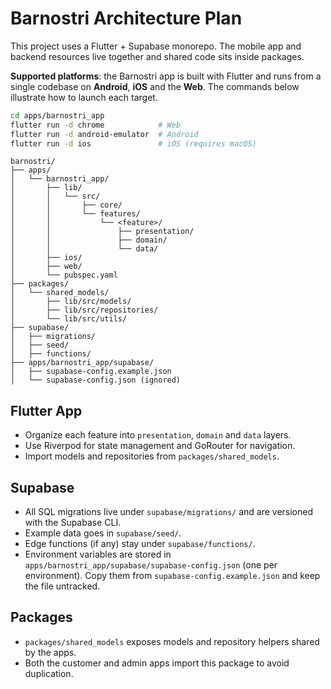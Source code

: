 # Barnostri Architecture Plan

This project uses a Flutter + Supabase monorepo. The mobile app and backend resources live together and shared code sits inside packages.

**Supported platforms**: the Barnostri app is built with Flutter and runs from a
single codebase on **Android**, **iOS** and the **Web**. The commands below
illustrate how to launch each target.

```bash
cd apps/barnostri_app
flutter run -d chrome            # Web
flutter run -d android-emulator  # Android
flutter run -d ios               # iOS (requires macOS)
```

```
barnostri/
├── apps/
│   └── barnostri_app/
│       ├── lib/
│       │   └── src/
│       │       ├── core/
│       │       └── features/
│       │           └── <feature>/
│       │               ├── presentation/
│       │               ├── domain/
│       │               └── data/
│       ├── ios/
│       ├── web/
│       └── pubspec.yaml
├── packages/
│   └── shared_models/
│       ├── lib/src/models/
│       ├── lib/src/repositories/
│       └── lib/src/utils/
├── supabase/
│   ├── migrations/
│   ├── seed/
│   ├── functions/
├── apps/barnostri_app/supabase/
│   ├── supabase-config.example.json
│   └── supabase-config.json (ignored)
```

## Flutter App
- Organize each feature into `presentation`, `domain` and `data` layers.
- Use Riverpod for state management and GoRouter for navigation.
- Import models and repositories from `packages/shared_models`.

## Supabase
- All SQL migrations live under `supabase/migrations/` and are versioned with the Supabase CLI.
- Example data goes in `supabase/seed/`.
- Edge functions (if any) stay under `supabase/functions/`.
- Environment variables are stored in `apps/barnostri_app/supabase/supabase-config.json` (one per environment). Copy them from `supabase-config.example.json` and keep the file untracked.

## Packages
- `packages/shared_models` exposes models and repository helpers shared by the apps.
- Both the customer and admin apps import this package to avoid duplication.
